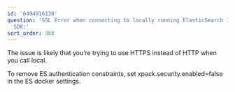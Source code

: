 ```yaml
---
id: '6494916130'
question: 'SSL Error when connecting to locally running ElasticSearch instance via
  SDK:'
sort_order: 360
---
```


The issue is likely that you’re trying to use HTTPS instead of HTTP when you call local.

To remove ES authentication constraints, set xpack.security.enabled=false in the ES docker settings.

